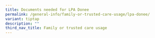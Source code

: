 ```yaml
---
title: Documents needed for LPA Donee
permalink: /general-info/family-or-trusted-care-usage/lpa-donee/
variant: tiptap
description: ""
third_nav_title: Family or trusted care usage
---
```

